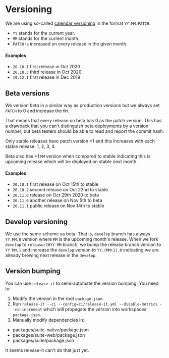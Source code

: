 # Versioning

We are using so-called [calendar versioning](https://calver.org/) in the format `YY.MM.PATCH`.

- `YY` stands for the current year.
- `MM` stands for the current month.
- `PATCH` is increased on every release in the given month.

#### Examples

- `20.10.1` first release in Oct 2020
- `20.10.3` third release in Oct 2020
- `19.12.1` first release in Dec 2019

## Beta versions

We version _beta_ in a similar way as production versions but we always set `PATCH` to 0 and increase the `MM`.

That means that every release on beta has 0 as the patch version. This has a drawback that you can't distinguish beta deployments by a version number, but beta testers should be able to read and report the commit hash.

Only stable releases have patch version >1 and this increases with each stable release: 1, 2, 3, 4.

Beta also has +1 `MM` version when compared to stable indicating this is upcoming release which will be deployed on stable next month.

#### Examples
- `20.10.1` first release on Oct 15th to stable
- `20.10.2` second release on Oct 22nd to stable
- `20.11.0` release on Oct 29th 2020 to beta
- `20.11.0` another release on Nov 5th to beta
- `20.11.1` public release on Nov 14th to stable

## Develop versioning

We use the same scheme as beta. That is, `develop` branch has always `YY.MM.0` version where `MM` is the upcoming month's release.
When we fork `develop` to `release/20YY-MM` branch, we bump the release branch version to `YY.MM.1` and
increase the `develop` version to `YY.(MM+1).0` indicating we are already brewing next release in the `develop`.

## Version bumping

You can use `release-it` to semi-automate the version bumping. You need to:
1. Modify the version in the root `package.json`.
2. Run `release-it --ci --config=ci/release-it.yml --disable-metrics --no-increment` which will propagate the version into workspaces' `package.json`.
3. Manually modify dependencies in:

- packages/suite-native/package.json
- packages/suite-web/package.json
- packages/suite/package.json

It seems release-it can't do that just yet.
